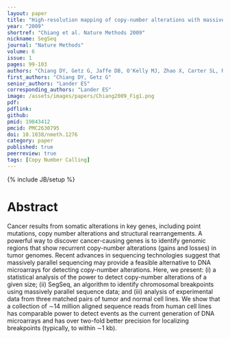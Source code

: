 ```yaml
---
layout: paper
title: "High-resolution mapping of copy-number alterations with massively parallel sequencing"
year: "2009"
shortref: "Chiang et al. Nature Methods 2009"
nickname: SegSeq
journal: "Nature Methods"
volume: 6
issue: 1
pages: 99-103
authors: "Chiang DY, Getz G, Jaffe DB, O'Kelly MJ, Zhao X, Carter SL, Russ C, Nusbaum C, Meyerson M, Lander ES"
first_authors: "Chiang DY, Getz G"
senior_authors: "Lander ES"
corresponding_authors: "Lander ES"
image: /assets/images/papers/Chiang2009_Fig1.png
pdf:
pdflink:
github:
pmid: 19043412
pmcid: PMC2630795
doi: 10.1038/nmeth.1276
category: paper
published: true
peerreview: true
tags: [Copy Number Calling]
---
```

{% include JB/setup %}

# Abstract

Cancer results from somatic alterations in key genes, including point mutations, copy number alterations and structural rearrangements. A powerful way to discover cancer-causing genes is to identify genomic regions that show recurrent copy-number alterations (gains and losses) in tumor genomes. Recent advances in sequencing technologies suggest that massively parallel sequencing may provide a feasible alternative to DNA microarrays for detecting copy-number alterations. Here, we present: (i) a statistical analysis of the power to detect copy-number alterations of a given size; (ii) SegSeq, an algorithm to identify chromosomal breakpoints using massively parallel sequence data; and (iii) analysis of experimental data from three matched pairs of tumor and normal cell lines. We show that a collection of ∼14 million aligned sequence reads from human cell lines has comparable power to detect events as the current generation of DNA microarrays and has over two-fold better precision for localizing breakpoints (typically, to within ∼1 kb).

